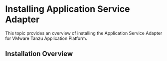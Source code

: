 # Installing Application Service Adapter

This topic provides an overview of installing the Application Service Adapter for VMware Tanzu Application Platform.

## Installation Overview
